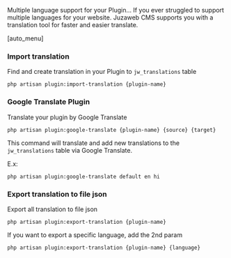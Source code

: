 Multiple language support for your Plugin... If you ever struggled to support multiple languages for your website. Juzaweb CMS supports you with a translation tool for faster and easier translate.

[auto_menu]

### Import translation
Find and create translation in your Plugin to `jw_translations` table

```shell
php artisan plugin:import-translation {plugin-name}
```

### Google Translate Plugin
Translate your plugin by Google Translate

```shell
php artisan plugin:google-translate {plugin-name} {source} {target}
```

This command will translate and add new translations to the `jw_translations` table via Google Translate.

E.x:
```shell
php artisan plugin:google-translate default en hi
```

### Export translation to file json

Export all translation to file json

```shell
php artisan plugin:export-translation {plugin-name}
```

If you want to export a specific language, add the 2nd param

```shell
php artisan plugin:export-translation {plugin-name} {language}
```